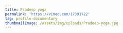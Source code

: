 ```yaml
---
title: Pradeep yoga
permalink: 'https://vimeo.com/17391722'
tag: profile-documentary
thumbnailImage: /assets/img/uploads/Pradeep-yoga.jpg
---
```


